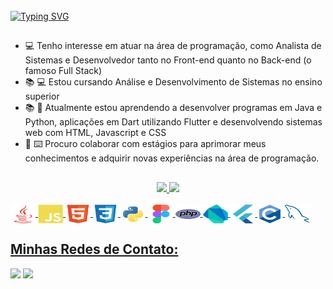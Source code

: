 <div text-align="center">
  <br>
  <a href="https://git.io/typing-svg"><img src="https://readme-typing-svg.demolab.com?font=Fira+Code&pause=1000&color=930050&width=435&lines=Ol%C3%A1%2C+sou+a+Livea+Brito!" alt="Typing SVG" /></a>
</div>

##

- 💻 Tenho interesse em atuar na área de programação, como Analista de Sistemas e Desenvolvedor tanto no Front-end quanto no Back-end (o famoso Full Stack)
- 📚 💻 Estou cursando Análise e Desenvolvimento de Sistemas no ensino superior
- 📚 📖 Atualmente estou aprendendo a desenvolver programas em Java e Python, aplicações em Dart utilizando Flutter e desenvolvendo sistemas web com HTML, Javascript e CSS
- 💞️ ⌨️ Procuro colaborar com estágios para aprimorar meus conhecimentos e adquirir novas experiências na área de programação.

##
  <div align="center">
    <a href="https://github.com/LiveaBrito">
  <img height="170em" src="https://github-readme-stats.vercel.app/api?username=LiveaBrito&show_icons=true&theme=dracula&include_all_commits=true&count_private=true"/>
  <img height="170em" src="https://github-readme-stats.vercel.app/api/top-langs/?username=LiveaBrito&layout=compact&langs_count=7&theme=dracula"/>
</div>
      
<div style="display: inline_block"><br>
  <img align="center" alt="Livea-Java" height="30" width="40" src="https://raw.githubusercontent.com/devicons/devicon/master/icons/java/java-plain.svg">
  <img align="center" alt="Livea-Js" height="30" width="40" src="https://raw.githubusercontent.com/devicons/devicon/master/icons/javascript/javascript-plain.svg">
  <img align="center" alt="Livea-HTML" height="30" width="40" src="https://raw.githubusercontent.com/devicons/devicon/master/icons/html5/html5-original.svg">
  <img align="center" alt="Livea-CSS" height="30" width="40" src="https://raw.githubusercontent.com/devicons/devicon/master/icons/css3/css3-original.svg">
  <img align="center" alt="Livea-Python" height="30" width="40" src="https://raw.githubusercontent.com/devicons/devicon/master/icons/python/python-original.svg">
  <img align="center" alt="Livea-Java" height="30" width="40" src="https://raw.githubusercontent.com/devicons/devicon/master/icons/figma/figma-original.svg">
  <img align="center" alt="Livea-Java" height="30" width="40" src="https://raw.githubusercontent.com/devicons/devicon/master/icons/php/php-original.svg">
  <img align="center" alt="Livea-Java" height="30" width="40" src="https://raw.githubusercontent.com/devicons/devicon/master/icons/dart/dart-original.svg">
  <img align="center" alt="Livea-Java" height="30" width="40" src="https://raw.githubusercontent.com/devicons/devicon/master/icons/flutter/flutter-original.svg">
  <img align="center" alt="Livea-Java" height="30" width="40" src="https://raw.githubusercontent.com/devicons/devicon/master/icons/c/c-original.svg">
  <img align="center" alt="Livea-Java" height="30" width="40" src="https://raw.githubusercontent.com/devicons/devicon/master/icons/mysql/mysql-original.svg">
</div>

  ##
  ## Minhas Redes de Contato:
  
  <div>
    <a href="https://www.instagram.com/livea_brito/" target="_blank"><img src="https://img.shields.io/badge/-Instagram-%23E4405F?style=for-the-badge&logo=instagram&logoColor=white" target="_blank"></a>
    <a href="https://www.linkedin.com/in/livea-brito-3092b3297" target="_blank"><img src="https://img.shields.io/badge/-LinkedIn-%230077B5?style=for-the-badge&logo=linkedin&logoColor=white" target="_blank"></a> 
  </div>
  
  


